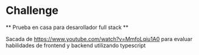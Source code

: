 # Challenge
** Prueba en casa para desarollador full stack **

Sacada de https://www.youtube.com/watch?v=MmfoLqiu1A0 para evaluar habilidades de frontend y backend utilizando typescript